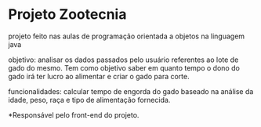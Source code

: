 # Projeto Zootecnia
projeto feito nas aulas de programação orientada a objetos na linguagem java

objetivo: analisar os dados passados pelo usuário referentes ao lote de gado do mesmo. Tem como objetivo saber em quanto tempo o dono do gado irá ter lucro ao alimentar e criar o gado para corte.

funcionalidades: calcular tempo de engorda do gado baseado na análise da idade, peso, raça e tipo de alimentação fornecida.

*Responsável pelo front-end do projeto.
